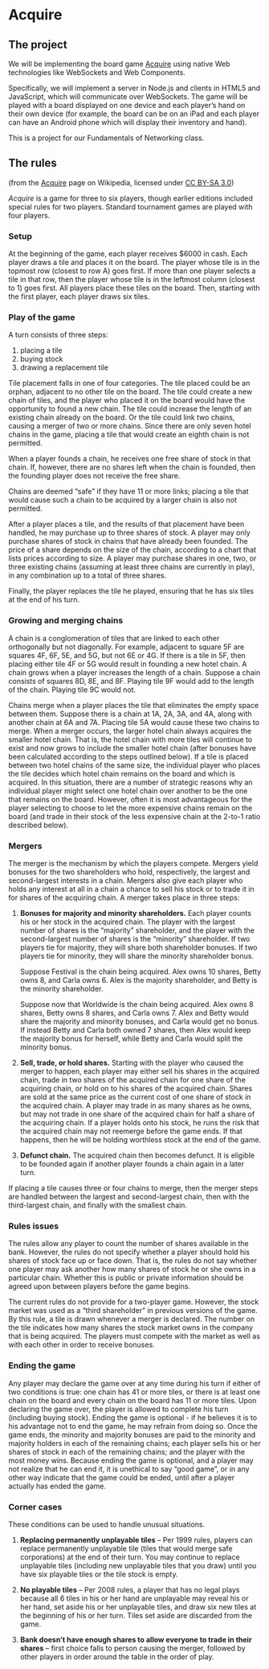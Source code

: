 Acquire
=======


The project
-----------

We will be implementing the board game [Acquire][] using native Web
technologies like WebSockets and Web Components.

  [Acquire]: https://en.wikipedia.org/wiki/Acquire

Specifically, we will implement a server in Node.js and clients in HTML5 and
JavaScript, which will communicate over WebSockets. The game will be played
with a board displayed on one device and each player’s hand on their own device
(for example, the board can be on an iPad and each player can have an Android
phone which will display their inventory and hand).

This is a project for our Fundamentals of Networking class.


The rules
---------

(from the [Acquire][] page on Wikipedia, licensed under [CC BY-SA 3.0][cc])

  [cc]: https://creativecommons.org/licenses/by-sa/3.0/

*Acquire* is a game for three to six players, though earlier editions included
special rules for two players. Standard tournament games are played with four
players.

### Setup

At the beginning of the game, each player receives $6000 in cash. Each player
draws a tile and places it on the board. The player whose tile is in the
topmost row (closest to row A) goes first. If more than one player selects a
tile in that row, then the player whose tile is in the leftmost column (closest
to 1) goes first. All players place these tiles on the board. Then, starting
with the first player, each player draws six tiles.

### Play of the game

A turn consists of three steps:

1.  placing a tile
2.  buying stock
3.  drawing a replacement tile

Tile placement falls in one of four categories. The tile placed could be an
orphan, adjacent to no other tile on the board. The tile could create a new
chain of tiles, and the player who placed it on the board would have the
opportunity to found a new chain. The tile could increase the length of an
existing chain already on the board. Or the tile could link two chains,
causing a merger of two or more chains. Since there are only seven hotel
chains in the game, placing a tile that would create an eighth chain is
not permitted.

When a player founds a chain, he receives one free share of stock in that
chain. If, however, there are no shares left when the chain is founded,
then the founding player does not receive the free share.

Chains are deemed “safe” if they have 11 or more links; placing a tile
that would cause such a chain to be acquired by a larger chain is also
not permitted.

After a player places a tile, and the results of that placement have been
handled, he may purchase up to three shares of stock. A player may only
purchase shares of stock in chains that have already been founded. The price
of a share depends on the size of the chain, according to a chart that lists
prices according to size. A player may purchase shares in one, two, or three
existing chains (assuming at least three chains are currently in play), in any
combination up to a total of three shares.

Finally, the player replaces the tile he played, ensuring that he has six tiles
at the end of his turn.

### Growing and merging chains

A chain is a conglomeration of tiles that are linked to each other orthogonally
but not diagonally. For example, adjacent to square 5F are squares 4F, 6F, 5E,
and 5G, but not 6E or 4G. If there is a tile in 5F, then placing either tile
4F or 5G would result in founding a new hotel chain. A chain grows when a
player increases the length of a chain. Suppose a chain consists of squares
8D, 8E, and 8F. Playing tile 9F would add to the length of the chain. Playing
tile 9C would not.

Chains merge when a player places the tile that eliminates the empty space
between them. Suppose there is a chain at 1A, 2A, 3A, and 4A, along with
another chain at 6A and 7A. Placing tile 5A would cause these two chains to
merge. When a merger occurs, the larger hotel chain always acquires the smaller
hotel chain. That is, the hotel chain with more tiles will continue to exist
and now grows to include the smaller hotel chain (after bonuses have been
calculated according to the steps outlined below). If a tile is placed between
two hotel chains of the same size, the individual player who places the tile
decides which hotel chain remains on the board and which is acquired. In this
situation, there are a number of strategic reasons why an individual player
might select one hotel chain over another to be the one that remains on the
board. However, often it is most advantageous for the player selecting to
choose to let the more expensive chains remain on the board (and trade in
their stock of the less expensive chain at the 2-to-1 ratio described below).

### Mergers

The merger is the mechanism by which the players compete. Mergers yield bonuses
for the two shareholders who hold, respectively, the largest and second-largest
interests in a chain. Mergers also give each player who holds any interest at
all in a chain a chance to sell his stock or to trade it in for shares of the
acquiring chain. A merger takes place in three steps:

1.  **Bonuses for majority and minority shareholders.** Each player counts his
    or her stock in the acquired chain. The player with the largest number of
    shares is the “majority” shareholder, and the player with the
    second-largest number of shares is the “minority” shareholder. If two
    players tie for majority, they will share both shareholder bonuses. If two
    players tie for minority, they will share the minority shareholder bonus.

    Suppose Festival is the chain being acquired. Alex owns 10 shares, Betty
    owns 8, and Carla owns 6. Alex is the majority shareholder, and Betty is
    the minority shareholder.

    Suppose now that Worldwide is the chain being acquired. Alex owns 8 shares,
    Betty owns 8 shares, and Carla owns 7. Alex and Betty would share the
    majority and minority bonuses, and Carla would get no bonus. If instead
    Betty and Carla both owned 7 shares, then Alex would keep the majority
    bonus for herself, while Betty and Carla would split the minority bonus.

2.  **Sell, trade, or hold shares.** Starting with the player who caused the
    merger to happen, each player may either sell his shares in the acquired
    chain, trade in two shares of the acquired chain for one share of the
    acquiring chain, or hold on to his shares of the acquired chain. Shares
    are sold at the same price as the current cost of one share of stock in
    the acquired chain. A player may trade in as many shares as he owns, but
    may not trade in one share of the acquired chain for half a share of the
    acquiring chain. If a player holds onto his stock, he runs the risk that
    the acquired chain may not reemerge before the game ends. If that happens,
    then he will be holding worthless stock at the end of the game.

3.  **Defunct chain.** The acquired chain then becomes defunct. It is eligible
    to be founded again if another player founds a chain again in a later turn.

If placing a tile causes three or four chains to merge, then the merger steps
are handled between the largest and second-largest chain, then with the
third-largest chain, and finally with the smallest chain.

### Rules issues

The rules allow any player to count the number of shares available in the bank.
However, the rules do not specify whether a player should hold his shares of
stock face up or face down. That is, the rules do not say whether one player
may ask another how many shares of stock he or she owns in a particular chain.
Whether this is public or private information should be agreed upon between
players before the game begins.

The current rules do not provide for a two-player game. However, the stock
market was used as a “third shareholder” in previous versions of the game.
By this rule, a tile is drawn whenever a merger is declared. The number on
the tile indicates how many shares the stock market owns in the company that
is being acquired. The players must compete with the market as well as with
each other in order to receive bonuses.

### Ending the game

Any player may declare the game over at any time during his turn if either of
two conditions is true: one chain has 41 or more tiles, or there is at least
one chain on the board and every chain on the board has 11 or more tiles. Upon
declaring the game over, the player is allowed to complete his turn (including
buying stock). Ending the game is optional - if he believes it is to his
advantage not to end the game, he may refrain from doing so. Once the game
ends, the minority and majority bonuses are paid to the minority and majority
holders in each of the remaining chains; each player sells his or her shares of
stock in each of the remaining chains; and the player with the most money wins.
Because ending the game is optional, and a player may not realize that he can
end it, it is unethical to say “good game”, or in any other way indicate that
the game could be ended, until after a player actually has ended the game.

### Corner cases

These conditions can be used to handle unusual situations.

1.  **Replacing permanently unplayable tiles** – Per 1999 rules, players
    can replace permanently unplayable tile (tiles that would merge safe
    corporations) at the end of their turn. You may continue to replace
    unplayable tiles (including new unplayable tiles that you draw) until
    you have six playable tiles or the tile stock is empty.

2.  **No playable tiles** – Per 2008 rules, a player that has no legal plays
    because all 6 tiles in his or her hand are unplayable may reveal his or her
    hand, set aside his or her unplayable tiles, and draw six new tiles at the
    beginning of his or her turn. Tiles set aside are discarded from the game.

3.  **Bank doesn’t have enough shares to allow everyone to trade in their
    shares** – first choice falls to person causing the merger, followed by
    other players in order around the table in the order of play.
